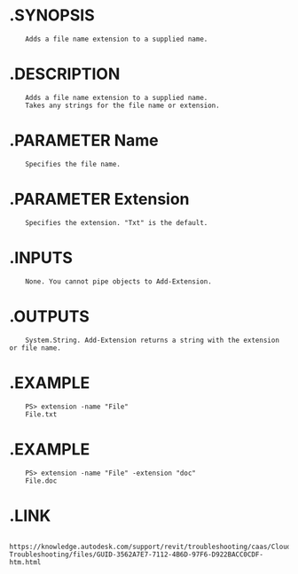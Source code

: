  
#        .SYNOPSIS
        Adds a file name extension to a supplied name.

#        .DESCRIPTION
        Adds a file name extension to a supplied name.
        Takes any strings for the file name or extension.

#        .PARAMETER Name
        Specifies the file name.

#        .PARAMETER Extension
        Specifies the extension. "Txt" is the default.

#        .INPUTS
        None. You cannot pipe objects to Add-Extension.

#        .OUTPUTS
        System.String. Add-Extension returns a string with the extension or file name.

#        .EXAMPLE
        PS> extension -name "File"
        File.txt

#        .EXAMPLE
        PS> extension -name "File" -extension "doc"
        File.doc

#        .LINK
        https://knowledge.autodesk.com/support/revit/troubleshooting/caas/CloudHelp/cloudhelp/2021/ENU/Revit-Troubleshooting/files/GUID-3562A7E7-7112-4B6D-97F6-D922BACC0CDF-htm.html
    